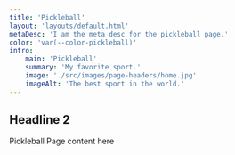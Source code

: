 ```yaml
---
title: 'Pickleball'
layout: 'layouts/default.html'
metaDesc: 'I am the meta desc for the pickleball page.'
color: 'var(--color-pickleball)'
intro:
    main: 'Pickleball'
    summary: 'My favorite sport.'
    image: './src/images/page-headers/home.jpg'
    imageAlt: 'The best sport in the world.'
---
```


## Headline 2

Pickleball Page content here